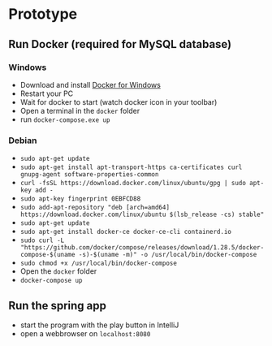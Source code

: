 # Prototype

## Run Docker (required for MySQL database)

### Windows

- Download and install [Docker for Windows](https://hub.docker.com/editions/community/docker-ce-desktop-windows/)
- Restart your PC
- Wait for docker to start (watch docker icon in your toolbar)
- Open a terminal in the `docker` folder
- run `docker-compose.exe up`

### Debian

- `sudo apt-get update`
- `sudo apt-get install apt-transport-https ca-certificates curl gnupg-agent software-properties-common`
- `curl -fsSL https://download.docker.com/linux/ubuntu/gpg | sudo apt-key add -`
- `sudo apt-key fingerprint 0EBFCD88`
- `sudo add-apt-repository "deb [arch=amd64] https://download.docker.com/linux/ubuntu $(lsb_release -cs) stable"`
- `sudo apt-get update`
- `sudo apt-get install docker-ce docker-ce-cli containerd.io`
- `sudo curl -L "https://github.com/docker/compose/releases/download/1.28.5/docker-compose-$(uname -s)-$(uname -m)" -o /usr/local/bin/docker-compose`
- `sudo chmod +x /usr/local/bin/docker-compose`
- Open the `docker` folder
- `docker-compose up`

## Run the spring app

- start the program with the play button in IntelliJ
- open a webbrowser on `localhost:8080`
